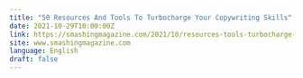 ```yaml
---
title: "50 Resources And Tools To Turbocharge Your Copywriting Skills"
date: 2021-10-29T10:00:00Z
link: https://smashingmagazine.com/2021/10/resources-tools-turbocharge-copywriting-skills/?utm_medium=RSS&utm_source=news.12bit.vn
site: www.smashingmagazine.com
language: English
draft: false
---
```

